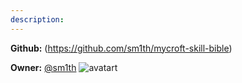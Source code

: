 ```yaml
---
description: 
---
```



**Github:** (https://github.com/sm1th/mycroft-skill-bible)

**Owner:** [@sm1th](https://github.com/sm1th) ![avatart](https://avatars0.githubusercontent.com/u/3375071?v=4)


